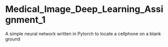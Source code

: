 # Medical_Image_Deep_Learning_Assignment_1
A simple neural network written in Pytorch to locate a cellphone on a blank ground
